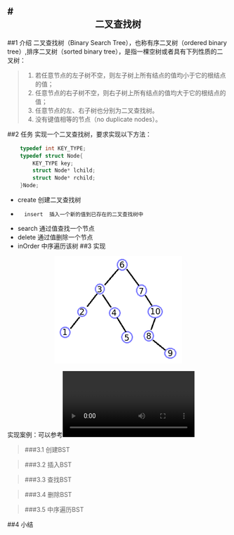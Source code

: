 #<center>二叉查找树</center>
---

##1 介绍
二叉查找树（Binary Search Tree），也称有序二叉树（ordered binary tree）,排序二叉树（sorted binary tree），是指一棵空树或者具有下列性质的二叉树：  
>1. 若任意节点的左子树不空，则左子树上所有结点的值均小于它的根结点的值；    
>2. 任意节点的右子树不空，则右子树上所有结点的值均大于它的根结点的值；  
>3. 任意节点的左、右子树也分别为二叉查找树。  
>4. 没有键值相等的节点（no duplicate nodes）。  

##2 任务
实现一个二叉查找树，要求实现以下方法：
```cpp
	typedef int KEY_TYPE;
	typedef struct Node{
		KEY_TYPE key;
		struct Node* lchild;
		struct Node* rchild;
	}Node;
```

*	create  创建二叉查找树
*   	insert	插入一个新的值到已存在的二叉查找树中
*	search	通过值查找一个节点
*	delete  通过值删除一个节点
*	inOrder 中序遍历该树
##3 实现
<center><img src="./img/bst.png"/></center>

实现案例：可以参考![这里](http://jpkc.lit.edu.cn/ds/admin/UploadFiles/20129215473684.avi)
>###3.1 创建BST

>###3.2 插入BST

>###3.3 查找BST

>###3.4 删除BST

>###3.5 中序遍历BST  

##4 小结